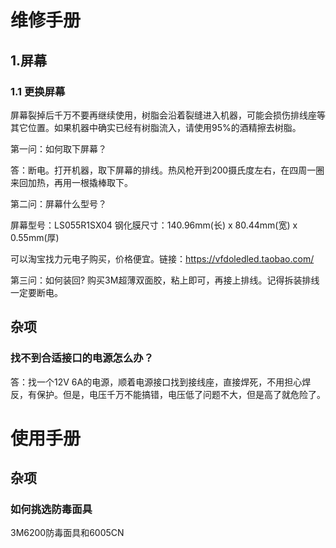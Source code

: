 # 维修手册
## 1.屏幕
### 1.1 更换屏幕
屏幕裂掉后千万不要再继续使用，树脂会沿着裂缝进入机器，可能会损伤排线座等其它位置。如果机器中确实已经有树脂流入，请使用95%的酒精擦去树脂。

第一问：如何取下屏幕？

答：断电。打开机器，取下屏幕的排线。热风枪开到200摄氏度左右，在四周一圈来回加热，再用一根撬棒取下。

第二问：屏幕什么型号？

屏幕型号：LS055R1SX04 钢化膜尺寸：140.96mm(长) x 80.44mm(宽) x 0.55mm(厚)

可以淘宝找力元电子购买，价格便宜。链接：https://vfdoledled.taobao.com/

第三问：如何装回?
购买3M超薄双面胶，粘上即可，再接上排线。记得拆装排线一定要断电。

## 杂项

### 找不到合适接口的电源怎么办？

答：找一个12V 6A的电源，顺着电源接口找到接线座，直接焊死，不用担心焊反，有保护。但是，电压千万不能搞错，电压低了问题不大，但是高了就危险了。

# 使用手册

## 杂项

### 如何挑选防毒面具

3M6200防毒面具和6005CN
